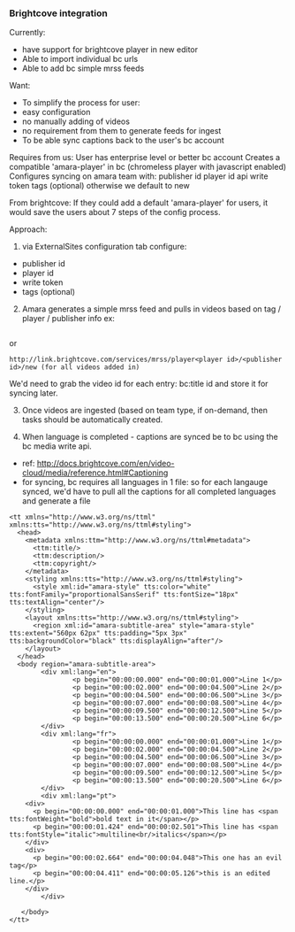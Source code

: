 ### Brightcove integration

Currently:  
 - have support for brightcove player in new editor
 - Able to import individual bc urls
 - Able to add bc simple mrss feeds

Want: 
 - To simplify the process for user:
  - easy configuration
  - no manually adding of videos
  - no requirement from them to generate feeds for ingest
 - To be able sync captions back to the user's bc account

Requires from us:
        User has enterprise level or better bc account
        Creates a compatible 'amara-player' in bc (chromeless player with javascript enabled)
        Configures syncing on amara team with:
            publisher id
            player id
            api write token
            tags (optional) otherwise we default to new

From brightcove:
  If they could add a default 'amara-player' for users, it would save the users about 7 steps of the config process.  



Approach:

1. via ExternalSites configuration tab configure:
 - publisher id
 - player id 
 - write token
 - tags (optional)


2. Amara generates a simple mrss feed and pulls in videos based on tag / player / publisher info
ex: 
```http://link.brightcove.com/services/mrss/player<player id>/<publisher id>/tags/tag 1/tag 2/...
```
or 
```
http://link.brightcove.com/services/mrss/player<player id>/<publisher id>/new (for all videos added in)
```

We'd need to grab the video id for each entry: bc:title id and store it for syncing later.

3. Once videos are ingested (based on team type, if on-demand, then tasks should be automatically created.

4. When language is completed - captions are synced be to bc using the bc media write api.
  - ref: http://docs.brightcove.com/en/video-cloud/media/reference.html#Captioning
  - for syncing, bc requires all languages in 1 file: so for each langauge synced, we'd have to pull all the captions for all completed languages and generate a file
```
<tt xmlns="http://www.w3.org/ns/ttml" xmlns:tts="http://www.w3.org/ns/ttml#styling">
  <head>
    <metadata xmlns:ttm="http://www.w3.org/ns/ttml#metadata">
      <ttm:title/>
      <ttm:description/>
      <ttm:copyright/>
    </metadata>
    <styling xmlns:tts="http://www.w3.org/ns/ttml#styling">
      <style xml:id="amara-style" tts:color="white" tts:fontFamily="proportionalSansSerif" tts:fontSize="18px" tts:textAlign="center"/>
    </styling>
    <layout xmlns:tts="http://www.w3.org/ns/ttml#styling">
      <region xml:id="amara-subtitle-area" style="amara-style" tts:extent="560px 62px" tts:padding="5px 3px" tts:backgroundColor="black" tts:displayAlign="after"/>
    </layout>
  </head>
  <body region="amara-subtitle-area">
        <div xml:lang="en">  
                <p begin="00:00:00.000" end="00:00:01.000">Line 1</p>
                <p begin="00:00:02.000" end="00:00:04.500">Line 2</p>
                <p begin="00:00:04.500" end="00:00:06.500">Line 3</p>
                <p begin="00:00:07.000" end="00:00:08.500">Line 4</p>
                <p begin="00:00:09.500" end="00:00:12.500">Line 5</p>
                <p begin="00:00:13.500" end="00:00:20.500">Line 6</p>
        </div>
        <div xml:lang="fr">  
                <p begin="00:00:00.000" end="00:00:01.000">Line 1</p>
                <p begin="00:00:02.000" end="00:00:04.500">Line 2</p>
                <p begin="00:00:04.500" end="00:00:06.500">Line 3</p>
                <p begin="00:00:07.000" end="00:00:08.500">Line 4</p>
                <p begin="00:00:09.500" end="00:00:12.500">Line 5</p>
                <p begin="00:00:13.500" end="00:00:20.500">Line 6</p>
        </div>
        <div xml:lang="pt">
    <div>
      <p begin="00:00:00.000" end="00:00:01.000">This line has <span tts:fontWeight="bold">bold text in it</span></p>
      <p begin="00:00:01.424" end="00:00:02.501">This line has <span tts:fontStyle="italic">multiline<br/>italics</span></p>
    </div>
    <div>
      <p begin="00:00:02.664" end="00:00:04.048">This one has an evil tag</p>
      <p begin="00:00:04.411" end="00:00:05.126">this is an edited line.</p>
    </div>
        </div>

   </body> 
</tt> 
```


